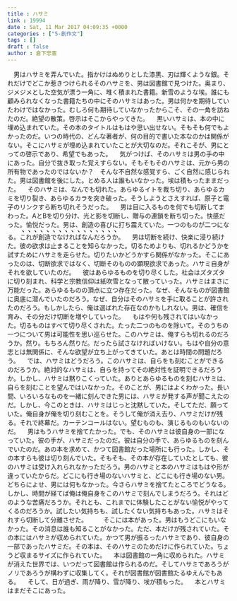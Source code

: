 ```yaml
---
title : ハサミ
link : 19994
date : Sat, 11 Mar 2017 04:09:35 +0000
categories : ["5-創作文"]
tags : []
draft : false
author : 倉下忠憲
---
```


　男はハサミを弄んでいた。指かけはぬめりとした漆黒、刃は輝くような銀。それだけでどこか惹きつけられるそのハサミを、男は図書館で見つけた。奥まり、ジメジメとした空気が漂う一角に、堆く積まれた書籍。新雪のような埃。誰にも顧みられなくなった書籍たちの中にそのハサミはあった。男は何かを期待していたわけではなかった。むしろ何も期待していなかったからこそ、その一角を訪ねたのだ。絶望の散策。啓示はそこからやってきた。
　黒いハサミは、本の中に埋め込まれていた。その本のタイトルはもはや思い出せない。そもそも何でもよかったのだ。いつの時代の、どんな著者が、何の目的で書いた本なのかは関係がない。そこにハサミが埋め込まれていたことが大切なのだ。それこそが、男にとっての啓示であり、希望でもあった。
　気がつけば、そのハサミは男の手の中にあった。自分で抜き取った覚えすらない。そもそもそのハサミは、元から男の所有物であったのではないか？　そんな不自然な感覚すら、ごく自然に感じられた。男は図書館を後にした。とめる人は誰もいなかった。埃は積もったままだった。
　そのハサミは、なんでも切れた。あらゆるイトを裁ち切り、あらゆるカミを切り裂き、あらゆるカラを突き破った。そうしようとさえすれば、原子と電子のリンクすら断ち切れそうだった。
　男は目に入るものを何でも切断してまわった。AとBを切り分け、光と影を切断し、贈与の連鎖を断ち切った。快感だった。愉悦だった。男は、創造の喜びに打ち震えていた。一つのものが二つになる。<span style="text-emphasis-style: sesame filled">これが創造でなければなんだろうか</span>。
　男は切断を続け、快楽に浸り続けた。彼の欲求は止まることを知らなかった。切るためよりも、切れるかどうかを試すためにハサミを走らせた。切りたいかどうかすら関係がなかった。そこにあったのは、切断欲求ではなく、切断そのものの顕現欲求であった。ハサミ自身がそれを欲していたのだ。
　彼はあらゆるものを切り尽くした。社会はズタズタに切り刻まれ、科学と宗教信仰は紙吹雪となって散っていった。ハサミはまさに万能だった。あらゆるものの頂点に立つ存在だった。なぜ、そんなものが図書館に奥底に潜んでいたのだろう。なぜ、自分はそのハサミを手に取ることが許されたのだろう。もしかしたら、俺は選ばれた存在なのかもしれない。男は、確信を育み、その分だけ切断を増やしていった。
　もはや何も残されてはいなかった。切るものはすべて切り尽くされた。たった二つのものを除いて。そのうちの一つについて男は可能性を思い巡らせた。このハサミは、俺すらも切れるのだろうか。然り。もちろん然りだ。だったら試さなければいけない。もはや自分の意志とは無関係に、そんな欲望が立ち上がってきていた。あとは時間の問題だろう。
　では、ハサミはどうだろう。このハサミは、自らをも刻むことができるのだろうか。絶対的なハサミは、自らを持ってその絶対性を証明できるだろうか。しかし、ハサミは黙りこくっていた。ありとあらゆるものを刻むハサミは、自らを刻むことを望んではいなかった。そのことが、男にはよくわかった。長い間、いろいろなものを一緒に刻んできた男には、ハサミが発する声が聞こえたのだ。しかし、今このときは、ハサミはじっと沈黙していた。そしてただ、願っていた。俺自身が俺を切り刻むことを。そうして俺が消え去り、ハサミだけが残る。それで終幕だ。カーテンコールはない。望むものも、演じるものもいないのだ。
　男はもうハサミを捨てたかった。でも、そのハサミは彼自身の一部になっていた。彼の手が、ハサミだったのだ。彼は自分の手で、あらゆるものを刻んでいたのだ。あの本を求めて、かつて図書館だった場所にも行った。しかし、その本すらも彼は切り刻んでいた。そもそも、その本が存在していたとしても、彼のハサミは受け入れられなかっただろう。男のハサミと本のハサミはもはや形が違っていたからだ。どこにも行き場のないハサミと、どこにも行き場のない男。どちらによせ、男には何もなかった。今さらハサミを捨てたところでどうなる。しかし、時間が経てば俺は俺自身をこのハサミで刻んでしまうだろう。それはどのような苦痛だろうか。それとも、これまでに体験したことがない愉悦がやってくるのだろうか。試したい気持ちも、試したくない気持ちもあった。ハサミはそれすら切断して分離させた。
　
　そこには本があった。男はもうどこにもいなかった。その消息は誰も知ることがなかった。ただ、本だけが残されていた。その本にはハサミが収められていた。かつて男が振るったハサミであり、彼自身の一部であったハサミだ。その本は、そのハサミのためだけに作られていた。ちょうど収まるサイズに作られていた。
　本は図書館の一角に収められた。ハサミが消えた世界では、いつだって図書館は作られるのだ。そしてハサミであろうがノリであろうが構わずに収集してく。それが図書館が図書館たるゆえんでもある。
　そして、日が過ぎ、雨が降り、雪が降り、埃が積もった。
　本とハサミはまだそこにあった。